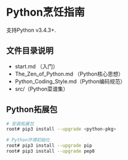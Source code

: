 # Python烹饪指南
支持Python v3.4.3+.

## 文件目录说明

- start.md （入门）
- The_Zen_of_Python.md （Python核心思想）
- Python_Coding_Style.md（Python编码规范）
- src/（Python菜谱集）

## Python拓展包

```bash
# 安装拓展包
root# pip3 install --upgrade <python-pkg>

# Python环境初始化
root# pip3 install --upgrade pip
root# pip3 install --upgrade pep8
```
